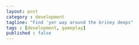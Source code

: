 ```yaml
---
layout: post
category : development
tagline: "Find 'yer way around the briney deeps"
tags : [development, gameplay]
published : false
---
```


